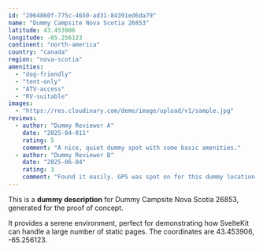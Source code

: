 ```yaml
---
id: "2064860f-775c-4650-ad31-84391ed6da79"
name: "Dummy Campsite Nova Scotia 26853"
latitude: 43.453906
longitude: -65.256123
continent: "north-america"
country: "canada"
region: "nova-scotia"
amenities:
  - "dog-friendly"
  - "tent-only"
  - "ATV-access"
  - "RV-suitable"
images:
  - "https://res.cloudinary.com/demo/image/upload/v1/sample.jpg"
reviews:
  - author: "Dummy Reviewer A"
    date: "2025-04-011"
    rating: 5
    comment: "A nice, quiet dummy spot with some basic amenities."
  - author: "Dummy Reviewer B"
    date: "2025-06-04"
    rating: 3
    comment: "Found it easily. GPS was spot on for this dummy location."
---
```


This is a **dummy description** for Dummy Campsite Nova Scotia 26853, generated for the proof of concept.

It provides a serene environment, perfect for demonstrating how SvelteKit can handle a large number of static pages. The coordinates are 43.453906, -65.256123.
